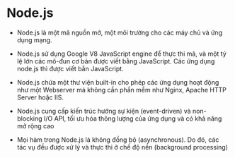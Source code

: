 # Node.js

- Node.js là một mã nguồn mở, một môi trường cho các máy chủ và ứng dụng mạng.

- Node.js sử dụng Google V8 JavaScript engine để thực thi mã,
và một tỷ lệ lớn các mô-đun cơ bản được viết bằng JavaScript. Các ứng dụng node.js thì được viết bằn JavaScript.

- Node.js chứa một thư viện built-in cho phép các ứng dụng hoạt động như một Webserver
mà không cần phần mềm như Nginx, Apache HTTP Server hoặc IIS.

- Node.js cung cấp kiến trúc hướng sự kiện (event-driven) và non-blocking I/O API,
tối ưu hóa thông lượng của ứng dụng và có khả năng mở rộng cao

- Mọi hàm trong Node.js là không đồng bộ (asynchronous). Do đó, các tác vụ
đều được xử lý và thực thi ở chế độ nền (background processing)